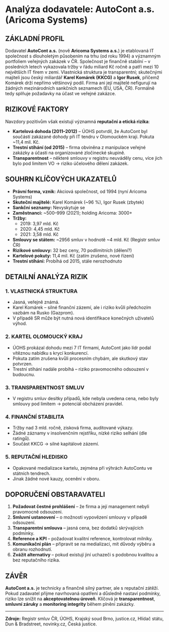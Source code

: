 # Analýza dodavatele: AutoCont a.s. (Aricoma Systems)

## ZÁKLADNÍ PROFIL

Dodavatel **AutoCont a.s.** (nově **Aricoma Systems a.s.**) je etablovaná IT společnost s dlouholetým působením na trhu (od roku 1994) a významným portfoliem veřejných zakázek v ČR. Společnost je finančně stabilní – v posledních letech vykazovala tržby v řádu miliard Kč ročně a patří mezi 10 největších IT firem v zemi. Vlastnická struktura je transparentní; skutečnými majiteli jsou český miliardář **Karel Komárek (KKCG)** a **Igor Rusek**, přičemž Komárek drží nepřímo většinový podíl. Firma ani její majitelé nefigurují na žádných mezinárodních sankčních seznamech (EU, USA, ČR). Formálně tedy splňuje požadavky na účast ve veřejné zakázce.

## RIZIKOVÉ FAKTORY

Navzdory pozitivům však existují významná **reputační a etická rizika**:

- **Kartelová dohoda (2011–2012)** – ÚOHS potvrdil, že AutoCont byl součástí zakázané dohody při IT tendru v Olomouckém kraji. Pokuta ~11,4 mil. Kč.
- **Trestní stíhání (od 2015)** – firma obviněna z manipulace veřejné zakázky a účasti na organizované zločinecké skupině.
- **Transparentnost** – některé smlouvy v registru neuváděly cenu, více jich bylo pod limitem VO → riziko účelového dělení zakázek.

## SOUHRN KLÍČOVÝCH UKAZATELŮ

- **Právní forma, vznik:** Akciová společnost, od 1994 (nyní Aricoma Systems)  
- **Skuteční majitelé:** Karel Komárek (~96 %), Igor Rusek (zbytek)  
- **Sankční seznamy:** Nevyskytuje se  
- **Zaměstnanci:** ~500–999 (2021); holding Aricoma: 3000+  
- **Tržby:**  
  - 2019: 3,97 mld. Kč  
  - 2020: 4,45 mld. Kč  
  - 2021: 3,58 mld. Kč  
- **Smlouvy se státem:** ~2956 smluv v hodnotě ~4 mld. Kč (Registr smluv ČR)  
- **Rizikové smlouvy:** 32 bez ceny, 70 podlimitních (dělení?)  
- **Kartelové pokuty:** 11,4 mil. Kč (zatím zrušeno, nové řízení)  
- **Trestní stíhání:** Probíhá od 2015, stále nerozhodnuto  

## DETAILNÍ ANALÝZA RIZIK

### 1. VLASTNICKÁ STRUKTURA
- Jasná, veřejně známá.  
- Karel Komárek – silné finanční zázemí, ale i riziko kvůli předchozím vazbám na Rusko (Gazprom).  
- V případě SR může být nutná nová identifikace konečných uživatelů výhod.  

### 2. KARTEL OLOMOUCKÝ KRAJ
- ÚOHS prokázal dohodu mezi 7 IT firmami, AutoCont jako lídr podal vítěznou nabídku s krycí konkurencí.  
- Pokuta zatím zrušena kvůli procesním chybám, ale skutkový stav potvrzen.  
- Trestní stíhání nadále probíhá – riziko pravomocného odsouzení v budoucnu.  

### 3. TRANSPARENTNOST SMLUV
- V registru smluv desítky případů, kde nebyla uvedena cena, nebo byly smlouvy pod limitem → potenciál obcházení pravidel.  

### 4. FINANČNÍ STABILITA
- Tržby nad 3 mld. ročně, zisková firma, auditované výkazy.  
- Žádné záznamy v insolvenčním rejstříku, nízké riziko selhání (dle ratingů).  
- Součást KKCG → silné kapitálové zázemí.  

### 5. REPUTAČNÍ HLEDISKO
- Opakované medializace kartelu, zejména při výhrách AutoContu ve státních tendrech.  
- Jinak žádné nové kauzy, ocenění v oboru.  

## DOPORUČENÍ OBSTARAVATELI

1. **Požadovat čestné prohlášení** – že firma a její management nebyli pravomocně odsouzeni.  
2. **Smluvní ustanovení** – o možnosti vypovězení smlouvy v případě odsouzení.  
3. **Transparentní smlouva** – jasná cena, bez dodatků skrývajících podmínky.  
4. **Reference a KPI** – požadovat kvalitní reference, kontrolovat milníky.  
5. **Komunikační plán** – připravit se na medializaci, mít důvody výběru a obranu rozhodnutí.  
6. **Zvážit alternativy** – pokud existují jiní uchazeči s podobnou kvalitou a bez reputačního rizika.  

## ZÁVĚR

**AutoCont a.s.** je technicky a finančně silný partner, ale s reputační zátěží. Pokud zadavatel přijme navrhovaná opatření a důsledně nastaví podmínky, riziko lze snížit na **akceptovatelnou úroveň**. Klíčová je **transparentnost**, **smluvní záruky** a **monitoring integrity** během plnění zakázky.

---

**Zdroje:** Registr smluv ČR, ÚOHS, Krajský soud Brno, justice.cz, Hlídač státu, Dun & Bradstreet, novinky.cz, Česká justice.
